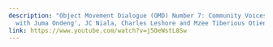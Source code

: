 ```yaml
---
description: "Object Movement Dialogue (OMD) Number 7: Community Voices (2021) -
  with Juma Ondeng', JC Niala, Charles Leshore and Mzee Tiberious Otieno"
link: https://www.youtube.com/watch?v=j5OeWstL8Sw
---
```

